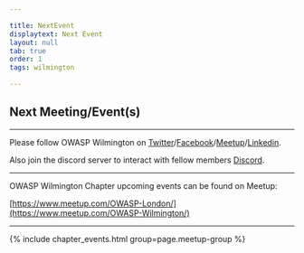 ```yaml
---

title: NextEvent
displaytext: Next Event
layout: null
tab: true
order: 1
tags: wilmington

---
```


## Next Meeting/Event(s)

[//]: # (Comment: When updating the next event info also update the homepage)



---
Please follow OWASP Wilmington on [Twitter](https://twitter.com/OWASPWilmington)/[Facebook](https://www.facebook.com/groups/684855553291325/)/[Meetup](https://www.meetup.com/OWASP-Wilmington/)/[Linkedin](https://www.linkedin.com/groups/14301784/).

Also join the discord server to interact with fellow members [Discord](https://discord.gg/dbpJn8sEgG).

---
OWASP Wilmington Chapter upcoming events can be found on Meetup:

[https://www.meetup.com/OWASP-London/](https://www.meetup.com/OWASP-Wilmington/)

---
{% include chapter_events.html group=page.meetup-group %}
